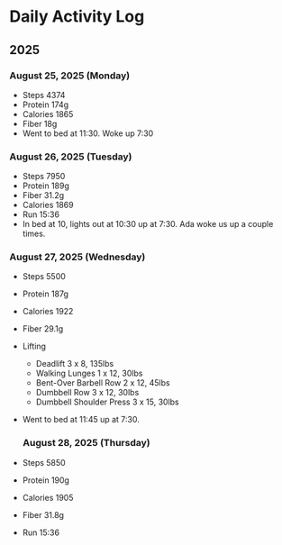 # Daily Activity Log

## 2025

### August 25, 2025 (Monday)

- Steps 4374
- Protein 174g
- Calories 1865
- Fiber 18g
- Went to bed at 11:30. Woke up 7:30

### August 26, 2025 (Tuesday)

- Steps 7950
- Protein 189g
- Fiber 31.2g
- Calories 1869
- Run 15:36
- In bed at 10, lights out at 10:30 up at 7:30. Ada woke us up a couple times.

### August 27, 2025 (Wednesday)

- Steps 5500
- Protein 187g
- Calories 1922
- Fiber 29.1g
- Lifting

  - Deadlift 3 x 8, 135lbs
  - Walking Lunges 1 x 12, 30lbs
  - Bent-Over Barbell Row 2 x 12, 45lbs
  - Dumbbell Row 3 x 12, 30lbs
  - Dumbbell Shoulder Press 3 x 15, 30lbs

- Went to bed at 11:45 up at 7:30.

  ### August 28, 2025 (Thursday)

- Steps 5850
- Protein 190g
- Calories 1905
- Fiber 31.8g
- Run 15:36
